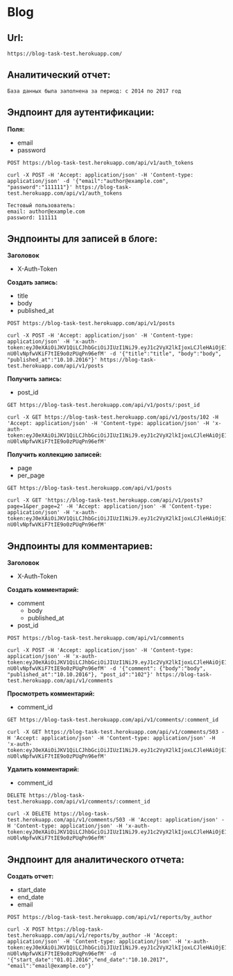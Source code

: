 # Blog 

## Url:
```
https://blog-task-test.herokuapp.com/
```
## Аналитический отчет:
```
База данных была заполнена за период: с 2014 по 2017 год
```
## Эндпоинт для аутентификации:
**Поля:**
- email
- password
```
POST https://blog-task-test.herokuapp.com/api/v1/auth_tokens
```
```
curl -X POST -H 'Accept: application/json' -H 'Content-type: application/json' -d '{"email":"author@example.com", "password":"111111"}' https://blog-task-test.herokuapp.com/api/v1/auth_tokens
```
```
Тестовый пользователь:
email: author@example.com
password: 111111
```
## Эндпоинты для записей в блоге:
**Заголовок**
- X-Auth-Token

**Создать запись:**
- title
- body
- published_at
```
POST https://blog-task-test.herokuapp.com/api/v1/posts
```
```
curl -X POST -H 'Accept: application/json' -H 'Content-type: application/json' -H 'x-auth-token:eyJ0eXAiOiJKV1QiLCJhbGciOiJIUzI1NiJ9.eyJ1c2VyX2lkIjoxLCJleHAiOjE1MDkwODY1MTZ9.w450uv0555o-nU0lvNpfwVKiF7tIE9o0zPUqPn96efM' -d '{"title":"title", "body":"body", "published_at":"10.10.2016"}' https://blog-task-test.herokuapp.com/api/v1/posts
```
**Получить запись:**
- post_id
```
GET https://blog-task-test.herokuapp.com/api/v1/posts/:post_id
```
```
curl -X GET https://blog-task-test.herokuapp.com/api/v1/posts/102 -H 'Accept: application/json' -H 'Content-type: application/json' -H 'x-auth-token:eyJ0eXAiOiJKV1QiLCJhbGciOiJIUzI1NiJ9.eyJ1c2VyX2lkIjoxLCJleHAiOjE1MDkwODY1MTZ9.w450uv0555o-nU0lvNpfwVKiF7tIE9o0zPUqPn96efM'
```
**Получить коллекцию записей:**
- page
- per_page
```
GET https://blog-task-test.herokuapp.com/api/v1/posts
```
```
curl -X GET 'https://blog-task-test.herokuapp.com/api/v1/posts?page=1&per_page=2' -H 'Accept: application/json' -H 'Content-type: application/json' -H 'x-auth-token:eyJ0eXAiOiJKV1QiLCJhbGciOiJIUzI1NiJ9.eyJ1c2VyX2lkIjoxLCJleHAiOjE1MDkwODY1MTZ9.w450uv0555o-nU0lvNpfwVKiF7tIE9o0zPUqPn96efM'
```
## Эндпоинты для комментариев:
**Заголовок**
- X-Auth-Token

**Создать комментарий:**
- comment
    - body
    - published_at
- post_id
```
POST https://blog-task-test.herokuapp.com/api/v1/comments
```
```
curl -X POST -H 'Accept: application/json' -H 'Content-type: application/json' -H 'x-auth-token:eyJ0eXAiOiJKV1QiLCJhbGciOiJIUzI1NiJ9.eyJ1c2VyX2lkIjoxLCJleHAiOjE1MDkwODY1MTZ9.w450uv0555o-nU0lvNpfwVKiF7tIE9o0zPUqPn96efM' -d '{"comment": {"body":"body", "published_at":"10.10.2016"}, "post_id":"102"}' https://blog-task-test.herokuapp.com/api/v1/comments
```
**Просмотреть комментарий:**
- comment_id
```
GET https://blog-task-test.herokuapp.com/api/v1/comments/:comment_id
```
```
curl -X GET https://blog-task-test.herokuapp.com/api/v1/comments/503 -H 'Accept: application/json' -H 'Content-type: application/json' -H 'x-auth-token:eyJ0eXAiOiJKV1QiLCJhbGciOiJIUzI1NiJ9.eyJ1c2VyX2lkIjoxLCJleHAiOjE1MDkwODY1MTZ9.w450uv0555o-nU0lvNpfwVKiF7tIE9o0zPUqPn96efM'
```
**Удалить комментарий:**
- comment_id
```
DELETE https://blog-task-test.herokuapp.com/api/v1/comments/:comment_id
```
```
curl -X DELETE https://blog-task-test.herokuapp.com/api/v1/comments/503 -H 'Accept: application/json' -H 'Content-type: application/json' -H 'x-auth-token:eyJ0eXAiOiJKV1QiLCJhbGciOiJIUzI1NiJ9.eyJ1c2VyX2lkIjoxLCJleHAiOjE1MDkwODY1MTZ9.w450uv0555o-nU0lvNpfwVKiF7tIE9o0zPUqPn96efM'
```
## Эндпоинт для аналитического отчета:
**Создать отчет:**
- start_date
- end_date
- email
```
POST https://blog-task-test.herokuapp.com/api/v1/reports/by_author
```
```
curl -X POST https://blog-task-test.herokuapp.com/api/v1/reports/by_author -H 'Accept: application/json' -H 'Content-type: application/json' -H 'x-auth-token:eyJ0eXAiOiJKV1QiLCJhbGciOiJIUzI1NiJ9.eyJ1c2VyX2lkIjoxLCJleHAiOjE1MDkwODY1MTZ9.w450uv0555o-nU0lvNpfwVKiF7tIE9o0zPUqPn96efM' -d '{"start_date":"01.01.2016","end_date":"10.10.2017", "email":"email@example.co"}'
```
